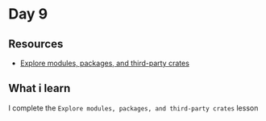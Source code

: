 # Day 9

## Resources

- [Explore modules, packages, and third-party crates](https://docs.microsoft.com/en-us/learn/modules/rust-modules-packages-crates/)

## What i learn

I complete the `Explore modules, packages, and third-party crates` lesson